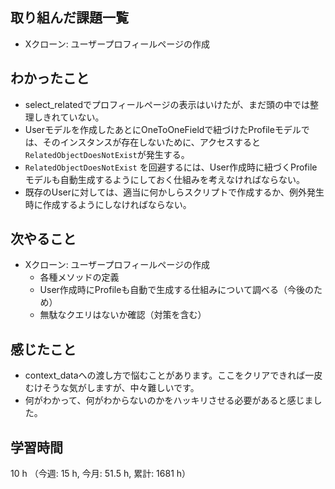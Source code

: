 ## 取り組んだ課題一覧
- Xクローン: ユーザープロフィールページの作成

## わかったこと
- select_relatedでプロフィールページの表示はいけたが、まだ頭の中では整理しきれていない。
- Userモデルを作成したあとにOneToOneFieldで紐づけたProfileモデルでは、そのインスタンスが存在しないために、アクセスすると`RelatedObjectDoesNotExist`が発生する。
- `RelatedObjectDoesNotExist` を回避するには、User作成時に紐づくProfileモデルも自動生成するようにしておく仕組みを考えなければならない。
- 既存のUserに対しては、適当に何かしらスクリプトで作成するか、例外発生時に作成するようにしなければならない。 
    
## 次やること
- Xクローン: ユーザープロフィールページの作成 
    - 各種メソッドの定義 
    - User作成時にProfileも自動で生成する仕組みについて調べる（今後のため）
    - 無駄なクエリはないか確認（対策を含む）

## 感じたこと
- context_dataへの渡し方で悩むことがあります。ここをクリアできれば一皮むけそうな気がしますが、中々難しいです。
- 何がわかって、何がわからないのかをハッキリさせる必要があると感じました。

## 学習時間
10 h （今週: 15 h, 今月: 51.5 h, 累計: 1681 h）